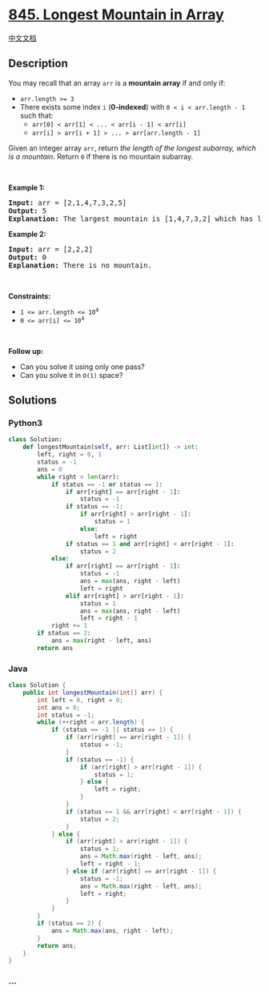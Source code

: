 # [845. Longest Mountain in Array](https://leetcode.com/problems/longest-mountain-in-array)

[中文文档](/solution/0800-0899/0845.Longest%20Mountain%20in%20Array/README.md)

## Description

<p>You may recall that an array <code>arr</code> is a <strong>mountain array</strong> if and only if:</p>

<ul>
	<li><code>arr.length &gt;= 3</code></li>
	<li>There exists some index <code>i</code> (<strong>0-indexed</strong>) with <code>0 &lt; i &lt; arr.length - 1</code> such that:
	<ul>
		<li><code>arr[0] &lt; arr[1] &lt; ... &lt; arr[i - 1] &lt; arr[i]</code></li>
		<li><code>arr[i] &gt; arr[i + 1] &gt; ... &gt; arr[arr.length - 1]</code></li>
	</ul>
	</li>
</ul>

<p>Given an integer array <code>arr</code>, return <em>the length of the longest subarray, which is a mountain</em>. Return <code>0</code> if there is no mountain subarray.</p>

<p>&nbsp;</p>
<p><strong class="example">Example 1:</strong></p>

<pre>
<strong>Input:</strong> arr = [2,1,4,7,3,2,5]
<strong>Output:</strong> 5
<strong>Explanation:</strong> The largest mountain is [1,4,7,3,2] which has length 5.
</pre>

<p><strong class="example">Example 2:</strong></p>

<pre>
<strong>Input:</strong> arr = [2,2,2]
<strong>Output:</strong> 0
<strong>Explanation:</strong> There is no mountain.
</pre>

<p>&nbsp;</p>
<p><strong>Constraints:</strong></p>

<ul>
	<li><code>1 &lt;= arr.length &lt;= 10<sup>4</sup></code></li>
	<li><code>0 &lt;= arr[i] &lt;= 10<sup>4</sup></code></li>
</ul>

<p>&nbsp;</p>
<p><strong>Follow up:</strong></p>

<ul>
	<li>Can you solve it using only one pass?</li>
	<li>Can you solve it in <code>O(1)</code> space?</li>
</ul>

## Solutions

<!-- tabs:start -->

### **Python3**

```python
class Solution:
    def longestMountain(self, arr: List[int]) -> int:
        left, right = 0, 1
        status = -1
        ans = 0
        while right < len(arr):
            if status == -1 or status == 1:
                if arr[right] == arr[right - 1]:
                    status = -1
                if status == -1:
                    if arr[right] > arr[right - 1]:
                        status = 1
                    else:
                        left = right
                if status == 1 and arr[right] < arr[right - 1]:
                    status = 2
            else:
                if arr[right] == arr[right - 1]:
                    status = -1
                    ans = max(ans, right - left)
                    left = right
                elif arr[right] > arr[right - 1]:
                    status = 1
                    ans = max(ans, right - left)
                    left = right - 1
            right += 1
        if status == 2:
            ans = max(right - left, ans)
        return ans
```

### **Java**

```java
class Solution {
    public int longestMountain(int[] arr) {
        int left = 0, right = 0;
        int ans = 0;
        int status = -1;
        while (++right < arr.length) {
            if (status == -1 || status == 1) {
                if (arr[right] == arr[right - 1]) {
                    status = -1;
                }
                if (status == -1) {
                    if (arr[right] > arr[right - 1]) {
                        status = 1;
                    } else {
                        left = right;
                    }
                }
                if (status == 1 && arr[right] < arr[right - 1]) {
                    status = 2;
                }
            } else {
                if (arr[right] > arr[right - 1]) {
                    status = 1;
                    ans = Math.max(right - left, ans);
                    left = right - 1;
                } else if (arr[right] == arr[right - 1]) {
                    status = -1;
                    ans = Math.max(right - left, ans);
                    left = right;
                }
            }
        }
        if (status == 2) {
            ans = Math.max(ans, right - left);
        }
        return ans;
    }
}
```

### **...**

```

```

<!-- tabs:end -->
